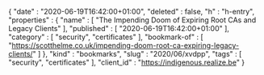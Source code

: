 {
  "date" : "2020-06-19T16:42:00+01:00",
  "deleted" : false,
  "h" : "h-entry",
  "properties" : {
    "name" : [ "The Impending Doom of Expiring Root CAs and Legacy Clients" ],
    "published" : [ "2020-06-19T16:42:00+01:00" ],
    "category" : [ "security", "certificates" ],
    "bookmark-of" : [ "https://scotthelme.co.uk/impending-doom-root-ca-expiring-legacy-clients/" ]
  },
  "kind" : "bookmarks",
  "slug" : "2020/06/xvdpp",
  "tags" : [ "security", "certificates" ],
  "client_id" : "https://indigenous.realize.be"
}
